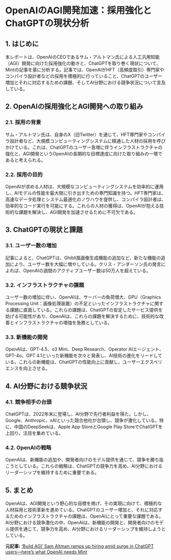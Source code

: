 # OpenAIのAGI開発加速：採用強化とChatGPTの現状分析

## 1. はじめに

本レポートは、OpenAIのCEOであるサム・アルトマン氏による人工汎用知能（AGI）開発に向けた採用強化の動きと、ChatGPTを取り巻く現状について、Mintの記事を基に分析する。記事では、OpenAIがHFT（高頻度取引）専門家やコンパイラ設計者などの採用を積極的に行っていること、ChatGPTのユーザー増加とそれに対応するための課題、そしてAI分野における競争状況について言及している。

## 2. OpenAIの採用強化とAGI開発への取り組み

### 2.1. 採用の背景

サム・アルトマン氏は、自身のX（旧Twitter）を通じて、HFT専門家やコンパイラ設計者など、大規模コンピューティングシステムに精通した人材の採用を呼びかけている。これは、ChatGPTのユーザー急増に伴うインフラストラクチャの強化と、AGI開発というOpenAIの長期的な目標達成に向けた取り組みの一環であると考えられる。

### 2.2. 採用の目的

OpenAIが求める人材は、大規模なコンピューティングシステムを効率的に運用し、AIモデルの性能を最大限に引き出すための専門知識を持つ。HFT専門家は、高速なデータ処理とシステム最適化のノウハウを提供し、コンパイラ設計者は、効率的なコード実行を可能にする。これらの人材の獲得は、OpenAIが抱える技術的な課題を解決し、AGI開発を加速させるために不可欠である。

## 3. ChatGPTの現状と課題

### 3.1. ユーザー数の増加

記事によると、ChatGPTは、Ghibli風画像生成機能の追加など、新たな機能の追加により、ユーザー数を大幅に増やしている。クリス・アンダーソン氏の発言によれば、OpenAIの週間のアクティブユーザー数は50万人を超えている。

### 3.2. インフラストラクチャの課題

ユーザー数の増加に伴い、OpenAIは、サーバーの負荷増大、GPU（Graphics Processing Unit：画像処理装置）の不足といったインフラストラクチャに関する課題に直面している。これらの課題は、ChatGPTの安定したサービス提供を妨げる可能性があり、OpenAIは、これらの課題を解決するために、技術的な改善とインフラストラクチャの増強を急務としている。

### 3.3. 新機能の開発

OpenAIは、GPT-4.5、o3 Mini、Deep Research、Operator AIエージェント、GPT-4o、GPT 4.1といった新機能を次々と発表し、AI技術の進化をリードしている。これらの新機能は、ChatGPTの性能向上に貢献し、ユーザーエクスペリエンスを向上させる。

## 4. AI分野における競争状況

### 4.1. 競争相手の台頭

ChatGPTは、2022年末に登場し、AI分野で先行者利益を得た。しかし、Google、Anthropic、xAIといった競合他社が台頭し、競争が激化している。特に、中国のDeepSeekは、Apple App StoreとGoogle Play StoreでChatGPTを上回り、注目を集めている。

### 4.2. OpenAIの戦略

OpenAIは、新機能の追加や、開発者向けのモデル提供を通じて、競争を勝ち抜こうとしている。これらの戦略は、ChatGPTの競争力を高め、AI分野におけるリーダーシップを維持するために重要である。

## 5. まとめ

OpenAIは、AGI開発という野心的な目標を掲げ、その実現に向けて、積極的な人材採用と技術革新を進めている。ChatGPTのユーザー増加と、それに対応するためのインフラストラクチャの課題は、OpenAIにとって重要な課題である。AI分野における競争激化の中、OpenAIは、新機能の開発と、開発者向けのモデル提供を通じて、競争力を高め、AI分野におけるリーダーシップを維持しようとしている。



**元記事:** [‘Build AGI’ Sam Altman ramps up hiring amid surge in ChatGPT users—here’s what OpenAI needs Mint](https://www.livemint.com/technology/tech-news/build-agi-sam-altman-ramps-up-hiring-amid-surge-in-chatgpt-users-here-s-what-openai-needs-11744682174692.html)